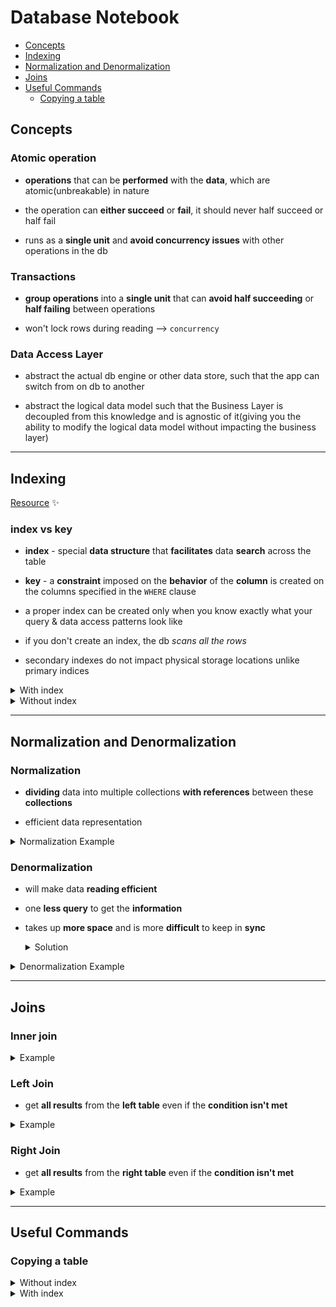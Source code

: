 # Database Notebook


* [Concepts](#concepts)
* [Indexing](#indexing)
* [Normalization and Denormalization](#normalization-and-denormalization)
* [Joins](#joins)
* [Useful Commands](#useful-commands)
  * [Copying a table](#copying-a-table)

## Concepts

### Atomic operation

* **operations** that can be **performed** with the **data**, which are atomic(unbreakable) in nature

* the operation can **either succeed** or **fail**, it should never half succeed or half fail

* runs as a **single unit** and **avoid concurrency issues** with other operations in the db

### Transactions

* **group operations** into a **single unit** that can **avoid half succeeding** or **half failing** between operations

* won't lock rows during reading --> `concurrency`

### Data Access Layer

* abstract the actual db engine or other data store, such that the app can switch from on db to another

* abstract the logical data model such that the Business Layer is decoupled from this knowledge and is agnostic of it(giving you the ability to modify the logical data model without impacting the business layer)

---

## Indexing

[Resource](https://medium.freecodecamp.org/database-indexing-at-a-glance-bb50809d48bd) :sparkles:

### index vs key

* **index** - special **data structure** that **facilitates** data **search** across the table
  
* **key** - a **constraint** imposed on the **behavior** of the **column** is created on the columns specified in the `WHERE` clause

* a proper index can be created only when you know exactly what your query & data access patterns look like

* if you don't create an index, the db _scans all the rows_

* secondary indexes do not impact physical storage locations unlike primary indices

<details>
<summary>With index</summary>
<br>


```bash
explain select * from index_demo where phone_no = '7111';
+----+-------------+------------+------------+-------+---------------+---------+---------+-------+------+----------+-------+
| id | select_type | table      | partitions | type  | possible_keys | key     | key_len | ref   | rows | filtered | Extra |
+----+-------------+------------+------------+-------+---------------+---------+---------+-------+------+----------+-------+
|  1 | SIMPLE      | index_demo | NULL       | const | PRIMARY       | PRIMARY | 22      | const |    1 |   100.00 | NULL  |
+----+-------------+------------+------------+-------+---------------+---------+---------+-------+------+----------+-------+
# `rows` returns 1 -  the query optimizer just goes directly to the record & fetches it
```
</details>

<details>
<summary>Without index</summary>
<br>

```bash
explain select * from index_demo_2 where phone_no = '7111';
+----+-------------+--------------+------------+------+---------------+------+---------+------+------+----------+-------------+
| id | select_type | table        | partitions | type | possible_keys | key  | key_len | ref  | rows | filtered | Extra       |
+----+-------------+--------------+------------+------+---------------+------+---------+------+------+----------+-------------+
|  1 | SIMPLE      | index_demo_2 | NULL       | ALL  | NULL          | NULL | NULL    | NULL |    4 |    25.00 | Using where |
+----+-------------+--------------+------------+------+---------------+------+---------+------+------+----------+-------------+
```
</details>

---

## Normalization and Denormalization

### Normalization

* **dividing** data into multiple collections **with references** between these **collections**

* efficient data representation

<details>
<summary>
    Normalization Example
</summary>

```bash
# We have a `users` collection
# We store each user's preferences in an `accountsPref` collection
# We store each article written by users in an `articles` collection

# Not really recommended
db.users.findOne({_id: userId})
{
  _id: ObjectId("5977aad83abbae8aef44b47b"),
  name: "John Doe",
  email: "johndoe@gmail.com",
  articles: [ # One-to-many relationship
    ObjectId("5977aad83abbae8aef44b47a"),
    ObjectId("5977aad83abbae8aef44b478"),
    ObjectId("5977aad83abbae8aef44b477")
  ],
  accountsPref: ObjectId("5977aad83abbae8aef44b476")
}

db.accountsPref.findOne({_id: id})
{
  _id: ObjectId("5977aad83abbae8aef44b490"),
  userId: ObjectId("5977aad83abbae8aef44b47b"),
  showFriends: true,
  notificationsOne: false,
  style: "light"
}
```
</details>

### Denormalization

* will make data **reading efficient**

* one **less query** to get the **information**

* takes up **more space** and is more **difficult** to keep in **sync**

  <details>
  <summary>Solution</summary>
  <br>


  ```bash
  {
    _id: ObjectId("5977aad83abbae8aef44b47b"),
    name: "John Doe",
    email: "johndoe@gmail.com",
    articles: [
      ObjectId("5977aad83abbae8aef44b47a"),
      ObjectId("5977aad83abbae8aef44b478"),
      ObjectId("5977aad83abbae8aef44b477")
    ],
    accountsPref: {
      _id: ObjectId("5977aad83abbae8aef44b490"),
      # Assuming this filed is frequently used in our app
      style: "light"
    }
  }
  ```
  </details>

<details>
  <summary>
      Denormalization Example
  </summary>

```bash
# Store the accounts preferences of each user as an embedded document

{
  _id: ObjectId("5977aad83abbae8aef44b47b"),
  name: "John Doe",
  email: "johndoe@gmail.com",
  articles: [
    ObjectId("5977aad83abbae8aef44b47a"),
    ObjectId("5977aad83abbae8aef44b478"),
    ObjectId("5977aad83abbae8aef44b477")
  ],
  accountsPref: {
    style: "light",
    showFriends: true,
    notificationsOn: false
  }
}
```
</details>

---

## Joins

### Inner join

<details>
<summary>Example</summary>
<br>


```sql
 select * from Customer;
+----+---------+-------------------+
| id | city_id | customer_name     |
+----+---------+-------------------+
|  1 |       3 | Shane Dooley      |
|  2 |       2 | Lavon Schroeder   |
|  3 |       1 | Mariela Emard     |
|  4 |       3 | Margie Macejkovic |
+----+---------+-------------------+

------------------------------------------
select * from City;
+----+--------------+
| id | city_name    |
+----+--------------+
|  1 | Willashire   |
|  2 | West Karson  |
|  3 | Port Bridget |
+----+--------------+

-------------------------------------------

select * from Customer inner join City on Customer.city_id = City.id;
+----+---------+-------------------+----+--------------+
| id | city_id | customer_name     | id | city_name    |
+----+---------+-------------------+----+--------------+
|  1 |       3 | Shane Dooley      |  3 | Port Bridget |
|  2 |       2 | Lavon Schroeder   |  2 | West Karson  |
|  3 |       1 | Mariela Emard     |  1 | Willashire   |
|  4 |       3 | Margie Macejkovic |  3 | Port Bridget |
+----+---------+-------------------+----+--------------+
```
</details>

### Left Join

* get **all results** from the **left table** even if the **condition isn't met**

<details>
<summary>Example</summary>
<br>


```sql
select * from Customer;
+----+---------+-------------------+
| id | city_id | customer_name     |
+----+---------+-------------------+
|  1 |       3 | Shane Dooley      |
|  2 |       2 | Lavon Schroeder   |
|  3 |       1 | Mariela Emard     |
|  4 |       4 | Margie Macejkovic |
+----+---------+-------------------+

-------------------------------------

select * from City;
+----+--------------+
| id | city_name    |
+----+--------------+
|  1 | Willashire   |
|  2 | West Karson  |
|  3 | Port Bridget |
+----+--------------+

-------------------------------------

select * from Customer left join City on Customer.city_id = City.id;
+----+---------+-------------------+------+--------------+
| id | city_id | customer_name     | id   | city_name    |
+----+---------+-------------------+------+--------------+
|  3 |       1 | Mariela Emard     |    1 | Willashire   |
|  2 |       2 | Lavon Schroeder   |    2 | West Karson  |
|  1 |       3 | Shane Dooley      |    3 | Port Bridget |
|  4 |       4 | Margie Macejkovic | NULL | NULL         |
+----+---------+-------------------+------+--------------+

```
</details>

### Right Join

* get **all results** from the **right table** even if the **condition isn't met**

<details>
<summary>Example</summary>
<br>


```sql
select * from Customer;
+----+---------+-------------------+
| id | city_id | customer_name     |
+----+---------+-------------------+
|  1 |       3 | Shane Dooley      |
|  2 |       2 | Lavon Schroeder   |
|  3 |       1 | Mariela Emard     |
|  4 |       4 | Margie Macejkovic |
+----+---------+-------------------+

-------------------------------------

select * from City;
+----+--------------+
| id | city_name    |
+----+--------------+
|  1 | Willashire   |
|  2 | West Karson  |
|  3 | Port Bridget |
|  4 | Bucharest    |
|  5 | Cluj         |
+----+--------------+

-------------------------------------

select * from Customer right  join City on Customer.city_id = City.id;
+------+---------+-------------------+----+--------------+
| id   | city_id | customer_name     | id | city_name    |
+------+---------+-------------------+----+--------------+
|    1 |       3 | Shane Dooley      |  3 | Port Bridget |
|    2 |       2 | Lavon Schroeder   |  2 | West Karson  |
|    3 |       1 | Mariela Emard     |  1 | Willashire   |
|    4 |       4 | Margie Macejkovic |  4 | Bucharest    |
| NULL |    NULL | NULL              |  5 | Cluj         |
+------+---------+-------------------+----+--------------+
```
</details>

---

## Useful Commands

### Copying a table

<details>
<summary>Without index</summary>
<br>


```sql
create table t1 as select * from t2;
```
</details>

<details>
<summary>With index</summary>
<br>


```sql
create table t1 like t2;

insert t1 select * from t2;
```
</details>
